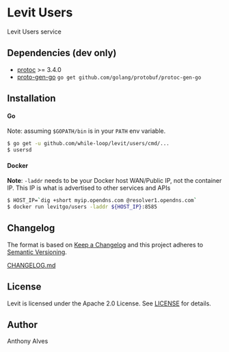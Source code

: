 Levit Users
===========

Levit Users service

Dependencies (dev only)
-----------------------

- [protoc](https://github.com/google/protobuf/releases) >= 3.4.0
- [proto-gen-go](https://github.com/golang/protpbuf)
```go get github.com/golang/protobuf/protoc-gen-go```

Installation
------------

#### Go

Note: assuming `$GOPATH/bin` is in your `PATH` env variable.

```bash
$ go get -u github.com/while-loop/levit/users/cmd/...
$ usersd
```

#### Docker

**Note**: `-laddr` needs to be your Docker host WAN/Public IP, not the container IP.
This IP is what is advertised to other services and APIs

```bash
$ HOST_IP=`dig +short myip.opendns.com @resolver1.opendns.com`
$ docker run levitgo/users -laddr ${HOST_IP}:8585
```

Changelog
---------

The format is based on [Keep a Changelog](http://keepachangelog.com/) 
and this project adheres to [Semantic Versioning](http://semver.org/).

[CHANGELOG.md](CHANGELOG.md)

License
-------
Levit is licensed under the Apache 2.0 License.
See [LICENSE](LICENSE) for details.

Author
------

Anthony Alves
